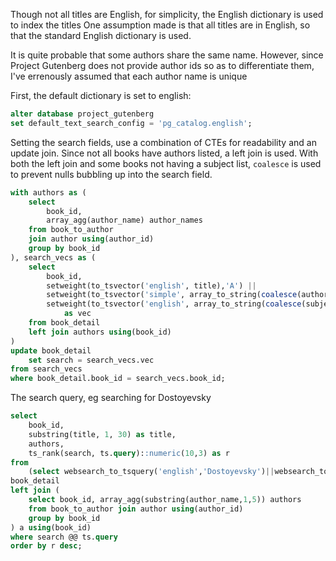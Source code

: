 Though not all titles are English, for simplicity, the English dictionary is used to index the titles
One assumption made is that all titles are in English, so that the standard English dictionary is used.

It is quite probable that some authors share the same name. However, since Project Gutenberg does not provide author ids so as to differentiate them, I've errenously assumed that each author name is unique



First, the default dictionary is set to english:

```sql
alter database project_gutenberg
set default_text_search_config = 'pg_catalog.english';
```



Setting the search fields, use a combination of CTEs for readability and an update join. Since not all books have authors listed, a left join is used. With both the left join and some books not having a subject list,  `coalesce` is used to prevent nulls bubbling up into the search field.

```sql
with authors as (
    select
        book_id,
        array_agg(author_name) author_names
    from book_to_author
    join author using(author_id)
    group by book_id
), search_vecs as (
    select
        book_id,
        setweight(to_tsvector('english', title),'A') ||
        setweight(to_tsvector('simple', array_to_string(coalesce(author_names, '{}'::text[]), ', ')),'A') ||
        setweight(to_tsvector('english', array_to_string(coalesce(subjects, '{}'::text[]), ', ')),'D') 
            as vec
    from book_detail
    left join authors using(book_id)
)
update book_detail
    set search = search_vecs.vec
from search_vecs
where book_detail.book_id = search_vecs.book_id;
```



The search query, eg searching for Dostoyevsky

```sql
select 
    book_id,
    substring(title, 1, 30) as title,
    authors,
    ts_rank(search, ts.query)::numeric(10,3) as r
from 
    (select websearch_to_tsquery('english','Dostoyevsky')||websearch_to_tsquery('simple','Dostoyevsky') as query) as ts, 
book_detail
left join (
    select book_id, array_agg(substring(author_name,1,5)) authors
    from book_to_author join author using(author_id)
    group by book_id
) a using(book_id)
where search @@ ts.query
order by r desc;
```
